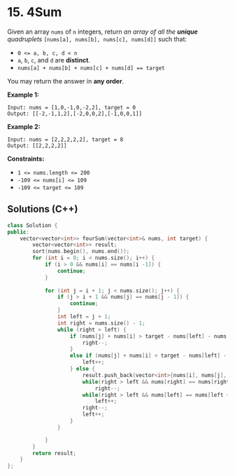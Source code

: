 # 15. 4Sum

Given an array `nums` of `n` integers, return *an array of all the **unique** quadruplets* `[nums[a], nums[b], nums[c], nums[d]]` such that:

- `0 <= a, b, c, d < n`
- `a`, `b`, `c`, and `d` are **distinct**.
- `nums[a] + nums[b] + nums[c] + nums[d] == target`

You may return the answer in **any order**.

 

**Example 1:**

```
Input: nums = [1,0,-1,0,-2,2], target = 0
Output: [[-2,-1,1,2],[-2,0,0,2],[-1,0,0,1]]
```

**Example 2:**

```
Input: nums = [2,2,2,2,2], target = 8
Output: [[2,2,2,2]]
```

 

**Constraints:**

- `1 <= nums.length <= 200`
- `-109 <= nums[i] <= 109`
- `-109 <= target <= 109`



## Solutions (C++)

```c++
class Solution {
public:
    vector<vector<int>> fourSum(vector<int>& nums, int target) {
        vector<vector<int>> result;
        sort(nums.begin(), nums.end());
        for (int i = 0; i < nums.size(); i++) {
            if (i > 0 && nums[i] == nums[i -1]) {
                continue;
            }
        
            for (int j = i + 1; j < nums.size(); j++) {
                if (j > i + 1 && nums[j] == nums[j - 1]) {
                    continue;
                }
                int left = j + 1;
                int right = nums.size() - 1;
                while (right > left) {
                    if (nums[j] + nums[i] > target - nums[left] - nums[right]) {
                        right--;
                    }
                    else if (nums[j] + nums[i] < target - nums[left] - nums[right]) {
                        left++;
                    } else {
                        result.push_back(vector<int>{nums[i], nums[j], nums[left], nums[right]});
                        while(right > left && nums[right] == nums[right - 1])
                            right--;
                        while(right > left && nums[left] == nums[left + 1])
                            left++;
                        right--;
                        left++;
                    }
                }

            }
        }
        return result;
    }
};
```

